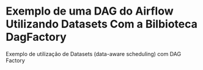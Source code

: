 # Exemplo de uma DAG do Airflow Utilizando Datasets Com a Bilbioteca DagFactory
Exemplo de utilização de Datasets (data-aware scheduling) com DAG Factory
